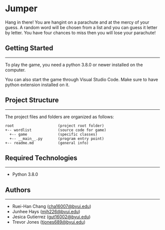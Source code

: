 # Jumper
Hang in there! You are hangint on a parachute and at the mercy of your guess.
A random word will be chosen from a list and you can guess it letter by letter.
You have four chances to miss then you will lose your parachute!

## Getting Started
---
To play the game, you need a python 3.8.0 or newer installed on the computer.

You can also start the game through Visual Studio Code. Make sure to have python extension installed on it.

## Project Structure
---
The project files and folders are organized as follows:
```
root                    (project root folder)
+-- wordlist            (source code for game)
  +-- game              (specific classes)
  +-- __main__.py       (program entry point)
+-- readme.md           (general info)
```

## Required Technologies
---
* Python 3.8.0

## Authors
---
* Ruei-Han Chang (cha16007@byui.edu)
* Junhee Hays (mjh226@byui.edu)
* Jesica Gutierrez (gut16002@byui.edu)
* Trevor Jones (tjones689@byui.edu)
